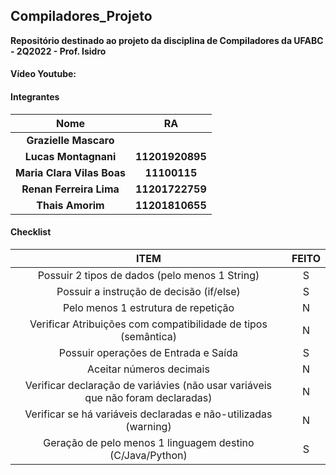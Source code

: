 ## Compiladores_Projeto
**Repositório destinado ao projeto da disciplina de Compiladores da UFABC - 2Q2022 - Prof. Isidro**

#### Vídeo Youtube:

#### Integrantes

|        **Nome**          |     **RA**      |
|:------------------------:|:---------------:|
|   **Grazielle Mascaro**  |                 |
|   **Lucas Montagnani**   | **11201920895** |
|**Maria Clara Vilas Boas**|  **11100115**   |
|  **Renan Ferreira Lima** | **11201722759** |
|     **Thais Amorim**     |  **11201810655**|

#### Checklist

|                                           **ITEM**                                           | **FEITO** |
|:--------------------------------------------------------------------------------------------:|:---------:|
|                        Possuir 2 tipos de dados (pelo menos 1 String)                        |     S     |
|                           Possuir a instrução de decisão (if/else)                           |     S     |
|                             Pelo menos 1 estrutura de repetição                              |     N     |
|                Verificar Atribuições com compatibilidade de tipos (semântica)                |     N     |
|                             Possuir operações de Entrada e Saída                             |     S     |
|                                   Aceitar números decimais                                   |     N     |
|       Verificar declaração de variávies (não usar variáveis que não foram declaradas)        |     N     |
|               Verificar se há variáveis declaradas e não-utilizadas (warning)                |     N     |
|                  Geração de pelo menos 1 linguagem destino (C/Java/Python)                   |     S     |

